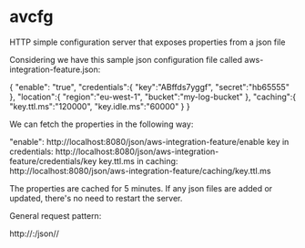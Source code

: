 # avcfg
HTTP simple configuration server that exposes properties from a json file

Considering we have this sample json configuration file called aws-integration-feature.json:

{
	"enable": "true",
	"credentials":{
		"key":"ABffds7yggf",
		"secret":"hb65555"		
	},
	"location":{
		"region":"eu-west-1",
		"bucket":"my-log-bucket"
	},
	"caching":{
		"key.ttl.ms":"120000",
		"key.idle.ms":"60000"
	}
}

We can fetch the properties in the following way:

"enable": http://localhost:8080/json/aws-integration-feature/enable
key in credentials: http://localhost:8080/json/aws-integration-feature/credentials/key
key.ttl.ms in caching: http://localhost:8080/json/aws-integration-feature/caching/key.ttl.ms

The properties are cached for 5 minutes. If any json files are added or updated, there's no need to restart the server.

General request pattern:

http://<IP address>:<PORT>/json/<JSON filename without extension>/<property path in the json file>


